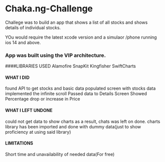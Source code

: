 # Chaka.ng-Challenge
Challege was to build an app that shows a list of all stocks and shows details of individual stocks.

YOu would require the latest xcode version and a simulaor /phone running ios 14 and above.

### App was built using the VIP architecture.

####LIBRARIES USED
Alamofire
SnapKit
Kingfisher
SwiftCharts


#### WHAT I DID
found API to get stocks and basic data
populated screen with stocks data
implemented the infinite scroll
Passed data to Details Screen
Showed Percentage drop or increase in Price

#### WHAT I LEFT UNDONE
 could not get data to show charts as a result, chats was left on done.
 charts library has been imported and done with dummy data(just to show proficiency at using said library)
 
 
 #### LIMITATIONS
 Short time and unavailability of needed data(For free)
